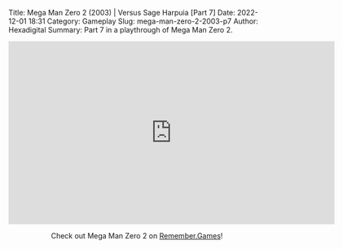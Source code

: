 Title: Mega Man Zero 2 (2003) | Versus Sage Harpuia [Part 7]
Date: 2022-12-01 18:31
Category: Gameplay
Slug: mega-man-zero-2-2003-p7
Author: Hexadigital
Summary: Part 7 in a playthrough of Mega Man Zero 2.

<center><iframe src="https://www.youtube.com/embed/n5rzTk6s4ME?feature=oembed" allow="accelerometer; autoplay; encrypted-media; gyroscope; picture-in-picture" width="640" height="360" frameborder="0"></iframe>

Check out Mega Man Zero 2 on [Remember.Games](https://remember.games/game/4361/mega-man-zero-2/)!</center>

